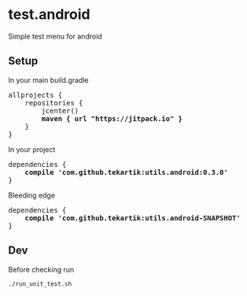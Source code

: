# test.android

Simple test menu for android

## Setup

In your main build.gradle

<pre>
allprojects {
    repositories {
        jcenter()
        <b>maven { url "https://jitpack.io" }</b>
    }
}
</pre>

In your project

<pre>
dependencies {
    <b>compile 'com.github.tekartik:utils.android:0.3.0'</b>
}
</pre>

Bleeding edge

<pre>
dependencies {
    <b>compile 'com.github.tekartik:utils.android-SNAPSHOT'</b>
}
</pre>


## Dev

Before checking run

    ./run_unit_test.sh